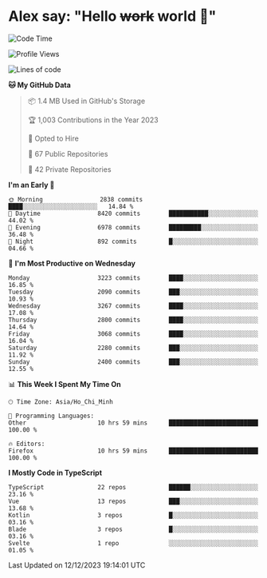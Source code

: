 # Alex say: "Hello ~~work~~ world 🐾"

<!--START_SECTION:waka-->
![Code Time](http://img.shields.io/badge/Code%20Time-1%2C051%20hrs%2034%20mins-blue)

![Profile Views](http://img.shields.io/badge/Profile%20Views-1-blue)

![Lines of code](https://img.shields.io/badge/From%20Hello%20World%20I%27ve%20Written-40.2%20million%20lines%20of%20code-blue)

**🐱 My GitHub Data** 

> 📦 1.4 MB Used in GitHub's Storage 
 > 
> 🏆 1,003 Contributions in the Year 2023
 > 
> 💼 Opted to Hire
 > 
> 📜 67 Public Repositories 
 > 
> 🔑 42 Private Repositories 
 > 
**I'm an Early 🐤** 

```text
🌞 Morning                2838 commits        ████░░░░░░░░░░░░░░░░░░░░░   14.84 % 
🌆 Daytime                8420 commits        ███████████░░░░░░░░░░░░░░   44.02 % 
🌃 Evening                6978 commits        █████████░░░░░░░░░░░░░░░░   36.48 % 
🌙 Night                  892 commits         █░░░░░░░░░░░░░░░░░░░░░░░░   04.66 % 
```
📅 **I'm Most Productive on Wednesday** 

```text
Monday                   3223 commits        ████░░░░░░░░░░░░░░░░░░░░░   16.85 % 
Tuesday                  2090 commits        ███░░░░░░░░░░░░░░░░░░░░░░   10.93 % 
Wednesday                3267 commits        ████░░░░░░░░░░░░░░░░░░░░░   17.08 % 
Thursday                 2800 commits        ████░░░░░░░░░░░░░░░░░░░░░   14.64 % 
Friday                   3068 commits        ████░░░░░░░░░░░░░░░░░░░░░   16.04 % 
Saturday                 2280 commits        ███░░░░░░░░░░░░░░░░░░░░░░   11.92 % 
Sunday                   2400 commits        ███░░░░░░░░░░░░░░░░░░░░░░   12.55 % 
```


📊 **This Week I Spent My Time On** 

```text
🕑︎ Time Zone: Asia/Ho_Chi_Minh

💬 Programming Languages: 
Other                    10 hrs 59 mins      █████████████████████████   100.00 % 

🔥 Editors: 
Firefox                  10 hrs 59 mins      █████████████████████████   100.00 % 
```

**I Mostly Code in TypeScript** 

```text
TypeScript               22 repos            ██████░░░░░░░░░░░░░░░░░░░   23.16 % 
Vue                      13 repos            ███░░░░░░░░░░░░░░░░░░░░░░   13.68 % 
Kotlin                   3 repos             █░░░░░░░░░░░░░░░░░░░░░░░░   03.16 % 
Blade                    3 repos             █░░░░░░░░░░░░░░░░░░░░░░░░   03.16 % 
Svelte                   1 repo              ░░░░░░░░░░░░░░░░░░░░░░░░░   01.05 % 
```




 Last Updated on 12/12/2023 19:14:01 UTC
<!--END_SECTION:waka-->
